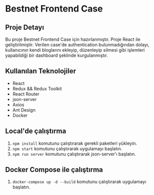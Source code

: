 # Bestnet Frontend Case

## Proje Detayı

Bu proje Bestnet Frontend Case için hazırlanmıştır. Proje React ile geliştirilmiştir. Verilen case'de authentication bulunmadığından dolayı, kullanıcının kendi bloglarını ekleyip, düzenleyip silmesi gibi işlemleri yapabildiği bir dashboard şeklinde kurgulanmıştır.

## Kullanılan Teknolojiler

- React
- Redux && Redux Toolkit
- React Router
- json-server
- Axios
- Ant Design
- Docker

## Local'de çalıştırma

1. `npm install` komutunu çalıştırarak gerekli paketleri yükleyin.
2. `npm start` komutunu çalıştırarak uygulamayı başlatın.
3. `npm run server` komutunu çalıştırarak json-server'ı başlatın.

## Docker Compose ile çalıştırma

1. `docker-compose up -d --build` komutunu çalıştırarak uygulamayı başlatın.
